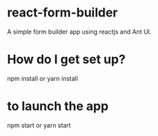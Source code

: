 # react-form-builder
 A simple form builder app using reactjs and Ant UI.

# How do I get set up?
 npm install or yarn install
# to launch the app
npm start or yarn start

